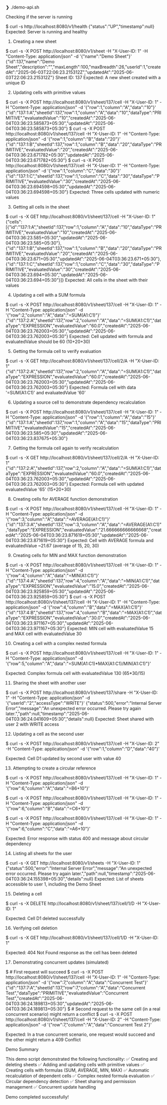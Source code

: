 ❯ ./demo-api.sh

Checking if the server is running

$ curl -s http://localhost:8080/v1/health
{"status":"UP","timestamp":null}
Expected: Server is running and healthy

1. Creating a new sheet

$ curl -s -X POST http://localhost:8080/v1/sheet -H "X-User-ID: 1" -H "Content-Type: application/json" -d '{"name":"Demo Sheet"}'
{"id":137,"name":"Demo Sheet","description":"","maxLength":100,"maxBreadth":26,"userId":1,"createdAt":"2025-06-03T22:06:23.215312Z","updatedAt":"2025-06-03T22:06:23.215312Z"}
Sheet ID: 137
Expected: A new sheet created with a unique ID

2. Updating cells with primitive values

$ curl -s -X POST http://localhost:8080/v1/sheet/137/cell -H "X-User-ID: 1" -H "Content-Type: application/json" -d '{"row":1,"column":"A","data":"10"}'
{"id":"137:1:A","sheetId":137,"row":1,"column":"A","data":"10","dataType":"PRIMITIVE","evaluatedValue":"10","createdAt":"2025-06-04T03:36:23.585873+05:30","updatedAt":"2025-06-04T03:36:23.585873+05:30"}
$ curl -s -X POST http://localhost:8080/v1/sheet/137/cell -H "X-User-ID: 1" -H "Content-Type: application/json" -d '{"row":1,"column":"B","data":"20"}'
{"id":"137:1:B","sheetId":137,"row":1,"column":"B","data":"20","dataType":"PRIMITIVE","evaluatedValue":"20","createdAt":"2025-06-04T03:36:23.671782+05:30","updatedAt":"2025-06-04T03:36:23.671782+05:30"}
$ curl -s -X POST http://localhost:8080/v1/sheet/137/cell -H "X-User-ID: 1" -H "Content-Type: application/json" -d '{"row":1,"column":"C","data":"30"}'
{"id":"137:1:C","sheetId":137,"row":1,"column":"C","data":"30","dataType":"PRIMITIVE","evaluatedValue":"30","createdAt":"2025-06-04T03:36:23.694598+05:30","updatedAt":"2025-06-04T03:36:23.694598+05:30"}
Expected: Three cells updated with numeric values

3. Getting all cells in the sheet

$ curl -s -X GET http://localhost:8080/v1/sheet/137/cell -H "X-User-ID: 1"
{"cells":[{"id":"137:1:A","sheetId":137,"row":1,"column":"A","data":"10","dataType":"PRIMITIVE","evaluatedValue":"10","createdAt":"2025-06-04T03:36:23.585+05:30","updatedAt":"2025-06-04T03:36:23.585+05:30"},{"id":"137:1:B","sheetId":137,"row":1,"column":"B","data":"20","dataType":"PRIMITIVE","evaluatedValue":"20","createdAt":"2025-06-04T03:36:23.671+05:30","updatedAt":"2025-06-04T03:36:23.671+05:30"},{"id":"137:1:C","sheetId":137,"row":1,"column":"C","data":"30","dataType":"PRIMITIVE","evaluatedValue":"30","createdAt":"2025-06-04T03:36:23.694+05:30","updatedAt":"2025-06-04T03:36:23.694+05:30"}]}
Expected: All cells in the sheet with their values

4. Updating a cell with a SUM formula

$ curl -s -X POST http://localhost:8080/v1/sheet/137/cell -H "X-User-ID: 1" -H "Content-Type: application/json" -d '{"row":2,"column":"A","data":"=SUM(A1:C1)"}'
{"id":"137:2:A","sheetId":137,"row":2,"column":"A","data":"=SUM(A1:C1)","dataType":"EXPRESSION","evaluatedValue":"60.0","createdAt":"2025-06-04T03:36:23.762003+05:30","updatedAt":"2025-06-04T03:36:23.762003+05:30"}
Expected: Cell updated with formula and evaluatedValue should be 60 (10+20+30)

5. Getting the formula cell to verify evaluation

$ curl -s -X GET http://localhost:8080/v1/sheet/137/cell/2/A -H "X-User-ID: 1"
{"id":"137:2:A","sheetId":137,"row":2,"column":"A","data":"=SUM(A1:C1)","dataType":"EXPRESSION","evaluatedValue":"60.0","createdAt":"2025-06-04T03:36:23.762003+05:30","updatedAt":"2025-06-04T03:36:23.762003+05:30"}
Expected: Formula cell with data '=SUM(A1:C1)' and evaluatedValue '60'

6. Updating a source cell to demonstrate dependency recalculation

$ curl -s -X POST http://localhost:8080/v1/sheet/137/cell -H "X-User-ID: 1" -H "Content-Type: application/json" -d '{"row":1,"column":"A","data":"15"}'
{"id":"137:1:A","sheetId":137,"row":1,"column":"A","data":"15","dataType":"PRIMITIVE","evaluatedValue":"15","createdAt":"2025-06-04T03:36:23.585+05:30","updatedAt":"2025-06-04T03:36:23.837675+05:30"}

7. Getting the formula cell again to verify recalculation

$ curl -s -X GET http://localhost:8080/v1/sheet/137/cell/2/A -H "X-User-ID: 1"
{"id":"137:2:A","sheetId":137,"row":2,"column":"A","data":"=SUM(A1:C1)","dataType":"EXPRESSION","evaluatedValue":"60.0","createdAt":"2025-06-04T03:36:23.762003+05:30","updatedAt":"2025-06-04T03:36:23.762003+05:30"}
Expected: Formula cell with updated evaluatedValue '65' (15+20+30)

8. Creating cells for AVERAGE function demonstration

$ curl -s -X POST http://localhost:8080/v1/sheet/137/cell -H "X-User-ID: 1" -H "Content-Type: application/json" -d '{"row":3,"column":"A","data":"=AVERAGE(A1:C1)"}'
{"id":"137:3:A","sheetId":137,"row":3,"column":"A","data":"=AVERAGE(A1:C1)","dataType":"EXPRESSION","evaluatedValue":"21.666666666666668","createdAt":"2025-06-04T03:36:23.871619+05:30","updatedAt":"2025-06-04T03:36:23.871619+05:30"}
Expected: Cell with AVERAGE formula and evaluatedValue ~21.67 (average of 15, 20, 30)

9. Creating cells for MIN and MAX function demonstration

$ curl -s -X POST http://localhost:8080/v1/sheet/137/cell -H "X-User-ID: 1" -H "Content-Type: application/json" -d '{"row":4,"column":"A","data":"=MIN(A1:C1)"}'
{"id":"137:4:A","sheetId":137,"row":4,"column":"A","data":"=MIN(A1:C1)","dataType":"EXPRESSION","evaluatedValue":"15.0","createdAt":"2025-06-04T03:36:23.925859+05:30","updatedAt":"2025-06-04T03:36:23.925859+05:30"}
$ curl -s -X POST http://localhost:8080/v1/sheet/137/cell -H "X-User-ID: 1" -H "Content-Type: application/json" -d '{"row":4,"column":"B","data":"=MAX(A1:C1)"}'
{"id":"137:4:B","sheetId":137,"row":4,"column":"B","data":"=MAX(A1:C1)","dataType":"EXPRESSION","evaluatedValue":"30.0","createdAt":"2025-06-04T03:36:23.971167+05:30","updatedAt":"2025-06-04T03:36:23.971167+05:30"}
Expected: MIN cell with evaluatedValue 15 and MAX cell with evaluatedValue 30

10. Creating a cell with a complex nested formula

$ curl -s -X POST http://localhost:8080/v1/sheet/137/cell -H "X-User-ID: 1" -H "Content-Type: application/json" -d '{"row":5,"column":"A","data":"=SUM(A1:C1)*MAX(A1:C1)/MIN(A1:C1)"}'

Expected: Complex formula cell with evaluatedValue 130 (65*30/15)

11. Sharing the sheet with another user

$ curl -s -X POST http://localhost:8080/v1/sheet/137/share -H "X-User-ID: 1" -H "Content-Type: application/json" -d '{"userId":"2","accessType":"WRITE"}'
{"status":500,"error":"Internal Server Error","message":"An unexpected error occurred. Please try again later.","path":null,"timestamp":"2025-06-04T03:36:24.041609+05:30","details":null}
Expected: Sheet shared with user 2 with WRITE access

12. Updating a cell as the second user

$ curl -s -X POST http://localhost:8080/v1/sheet/137/cell -H "X-User-ID: 2" -H "Content-Type: application/json" -d '{"row":1,"column":"D","data":"40"}'

Expected: Cell D1 updated by second user with value 40

13. Attempting to create a circular reference

$ curl -s -X POST http://localhost:8080/v1/sheet/137/cell -H "X-User-ID: 1" -H "Content-Type: application/json" -d '{"row":6,"column":"A","data":"=B6+10"}'

$ curl -s -X POST http://localhost:8080/v1/sheet/137/cell -H "X-User-ID: 1" -H "Content-Type: application/json" -d '{"row":6,"column":"B","data":"=C6+10"}'

$ curl -s -X POST http://localhost:8080/v1/sheet/137/cell -H "X-User-ID: 1" -H "Content-Type: application/json" -d '{"row":6,"column":"C","data":"=A6+10"}'

Expected: Error response with status 400 and message about circular dependency

14. Listing all sheets for the user

$ curl -s -X GET http://localhost:8080/v1/sheets -H "X-User-ID: 1"
{"status":500,"error":"Internal Server Error","message":"An unexpected error occurred. Please try again later.","path":null,"timestamp":"2025-06-04T03:36:24.155398+05:30","details":null}
Expected: List of sheets accessible to user 1, including the Demo Sheet

15. Deleting a cell

$ curl -s -X DELETE http://localhost:8080/v1/sheet/137/cell/1/D -H "X-User-ID: 1"

Expected: Cell D1 deleted successfully

16. Verifying cell deletion

$ curl -s -X GET http://localhost:8080/v1/sheet/137/cell/1/D -H "X-User-ID: 1"

Expected: 404 Not Found response as the cell has been deleted

17. Demonstrating concurrent updates (simulated)

$ # First request will succeed
$ curl -s -X POST http://localhost:8080/v1/sheet/137/cell -H "X-User-ID: 1" -H "Content-Type: application/json" -d '{"row":7,"column":"A","data":"Concurrent Test"}'
{"id":"137:7:A","sheetId":137,"row":7,"column":"A","data":"Concurrent Test","dataType":"PRIMITIVE","evaluatedValue":"Concurrent Test","createdAt":"2025-06-04T03:36:24.189813+05:30","updatedAt":"2025-06-04T03:36:24.189813+05:30"}
$ # Second request to the same cell (in a real concurrent scenario) might return a conflict
$ curl -s -X POST http://localhost:8080/v1/sheet/137/cell -H "X-User-ID: 2" -H "Content-Type: application/json" -d '{"row":7,"column":"A","data":"Concurrent Test 2"}'

Expected: In a true concurrent scenario, one request would succeed and the other might return a 409 Conflict

Demo Summary

This demo script demonstrated the following functionality:
✅ Creating and deleting sheets
✅ Adding and updating cells with primitive values
✅ Creating cells with formulas (SUM, AVERAGE, MIN, MAX)
✅ Automatic recalculation of dependent cells
✅ Complex nested formula evaluation
✅ Circular dependency detection
✅ Sheet sharing and permission management
✅ Concurrent update handling

Demo completed successfully!
